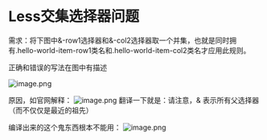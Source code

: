 # Less交集选择器问题

需求：将下图中&-row1选择器和&-col2选择器取一个并集，也就是同时拥有.hello-world-item-row1类名和.hello-world-item-col2类名才应用此规则。

正确和错误的写法在图中有描述

![image.png](https://p3-juejin.byteimg.com/tos-cn-i-k3u1fbpfcp/b58e190304fe47b693e949e5063c6439~tplv-k3u1fbpfcp-watermark.image?)

原因，如官网解释：
![image.png](https://p9-juejin.byteimg.com/tos-cn-i-k3u1fbpfcp/857f3d09109d48efb4f316981c2797f3~tplv-k3u1fbpfcp-watermark.image?)
翻译一下就是：请注意，& 表示所有父选择器（而不仅仅是最近的祖先）

编译出来的这个鬼东西根本不能用：
![image.png](https://p1-juejin.byteimg.com/tos-cn-i-k3u1fbpfcp/c1a54423ec0c473ca828069785df072f~tplv-k3u1fbpfcp-watermark.image?)
